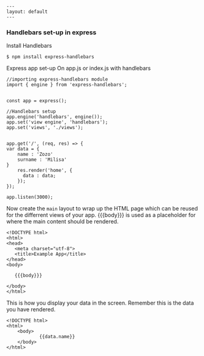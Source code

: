     ---
    layout: default
    ---

### Handlebars set-up in express

Install Handlebars 

``` $ npm install express-handlebars ```

Express app set-up On app.js or index.js with handlebars

``` 
//importing express-handlebars module
import { engine } from 'express-handlebars';


const app = express();

//Handlebars setup 
app.engine('handlebars', engine());
app.set('view engine', 'handlebars');
app.set('views', './views');


app.get('/', (req, res) => {
var data = {
    name : 'Zozo'
    surname : 'Milisa'
}
    res.render('home', {
      data : data;
    });
});

app.listen(3000);

```
Now create the ``` main ``` layout to wrap up the HTML page which can be reused for the differrent views of your app. 
{{{body}}} is used as a placeholder for where the main content should be rendered. 
 
 ```
<!DOCTYPE html>
<html>
<head>
    <meta charset="utf-8">
    <title>Example App</title>
</head>
<body>

    {{{body}}}

</body>
</html>

```

This is how you display your data in the screen. Remember this is the data you have rendered. 

```
<!DOCTYPE html>
<html>
    <body>       
            {{data.name}} 
    </body>
</html>
```
